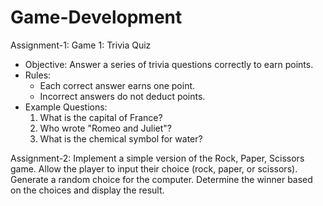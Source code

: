 # Game-Development
Assignment-1:
Game 1: Trivia Quiz
- Objective: Answer a series of trivia questions correctly to earn points.
- Rules:
  - Each correct answer earns one point.
  - Incorrect answers do not deduct points.
- Example Questions:
  1. What is the capital of France?
  2. Who wrote "Romeo and Juliet"?
  3. What is the chemical symbol for water?

Assignment-2:
Implement a simple version of the Rock, Paper, Scissors game.
Allow the player to input their choice (rock, paper, or scissors).
Generate a random choice for the computer.
Determine the winner based on the choices and display the result.

